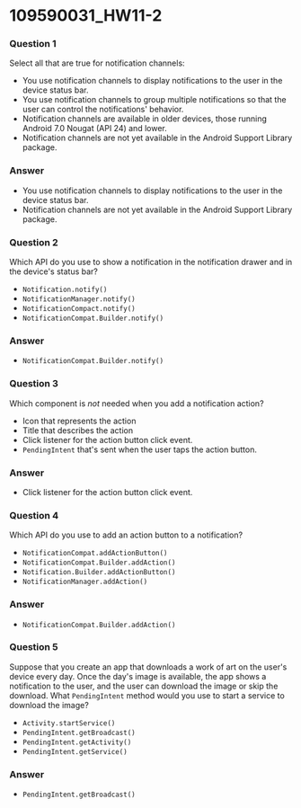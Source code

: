 # 109590031_HW11-2

### **Question 1**

Select all that are true for notification channels:

- You use notification channels to display notifications to the user in the device status bar.
- You use notification channels to group multiple notifications so that the user can control the notifications' behavior.
- Notification channels are available in older devices, those running Android 7.0 Nougat (API 24) and lower.
- Notification channels are not yet available in the Android Support Library package.



### Answer

- You use notification channels to display notifications to the user in the device status bar.
- Notification channels are not yet available in the Android Support Library package.



### **Question 2**

Which API do you use to show a notification in the notification drawer and in the device's status bar?

- `Notification.notify()`
- `NotificationManager.notify()`
- `NotificationCompact.notify()`
- `NotificationCompat.Builder.notify()`



### Answer



- `NotificationCompat.Builder.notify()`



### **Question 3**

Which component is *not* needed when you add a notification action?

- Icon that represents the action
- Title that describes the action
- Click listener for the action button click event.
- `PendingIntent` that's sent when the user taps the action button.



### Answer



- Click listener for the action button click event.



### **Question 4**

Which API do you use to add an action button to a notification?

- `NotificationCompat.addActionButton()`
- `NotificationCompat.Builder.addAction()`
- `Notification.Builder.addActionButton()`
- `NotificationManager.addAction()`



### Answer

- `NotificationCompat.Builder.addAction()`



### **Question 5**

Suppose that you create an app that downloads a work of art on the user's device every day. Once the day's image is available, the app shows a notification to the user, and the user can download the image or skip the download. What `PendingIntent` method would you use to start a service to download the image?

- `Activity.startService()`
- `PendingIntent.getBroadcast()`
- `PendingIntent.getActivity()`
- `PendingIntent.getService()`



### Answer

- `PendingIntent.getBroadcast()`